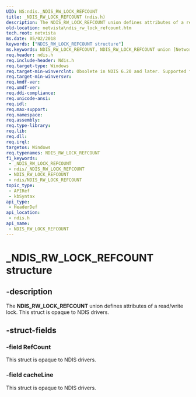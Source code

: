 ```yaml
---
UID: NS:ndis._NDIS_RW_LOCK_REFCOUNT
title: _NDIS_RW_LOCK_REFCOUNT (ndis.h)
description: The NDIS_RW_LOCK_REFCOUNT union defines attributes of a read/write lock.
old-location: netvista\ndis_rw_lock_refcount.htm
tech.root: netvista
ms.date: 05/02/2018
keywords: ["NDIS_RW_LOCK_REFCOUNT structure"]
ms.keywords: NDIS_RW_LOCK_REFCOUNT, NDIS_RW_LOCK_REFCOUNT union [Network Drivers Starting with Windows Vista], _NDIS_RW_LOCK_REFCOUNT, ndis/NDIS_RW_LOCK_REFCOUNT, ndis_processor_group_ref_55aa679b-460e-43a3-8ad2-678926bbf200.xml, netvista.ndis_rw_lock_refcount
req.header: ndis.h
req.include-header: Ndis.h
req.target-type: Windows
req.target-min-winverclnt: Obsolete in NDIS 6.20 and later. Supported for NDIS 6.0 and NDIS 5.1 in   Windows Vista and Windows 7. Supported for NDIS 5.1 drivers in Windows XP.
req.target-min-winversvr: 
req.kmdf-ver: 
req.umdf-ver: 
req.ddi-compliance: 
req.unicode-ansi: 
req.idl: 
req.max-support: 
req.namespace: 
req.assembly: 
req.type-library: 
req.lib: 
req.dll: 
req.irql: 
targetos: Windows
req.typenames: NDIS_RW_LOCK_REFCOUNT
f1_keywords:
 - _NDIS_RW_LOCK_REFCOUNT
 - ndis/_NDIS_RW_LOCK_REFCOUNT
 - NDIS_RW_LOCK_REFCOUNT
 - ndis/NDIS_RW_LOCK_REFCOUNT
topic_type:
 - APIRef
 - kbSyntax
api_type:
 - HeaderDef
api_location:
 - ndis.h
api_name:
 - NDIS_RW_LOCK_REFCOUNT
---
```


# _NDIS_RW_LOCK_REFCOUNT structure


## -description

The <b>NDIS_RW_LOCK_REFCOUNT</b> union defines attributes of a read/write lock. This struct is opaque to NDIS
   drivers.

## -struct-fields

### -field RefCount

This struct is opaque to NDIS drivers.

### -field cacheLine

This struct is opaque to NDIS drivers.

